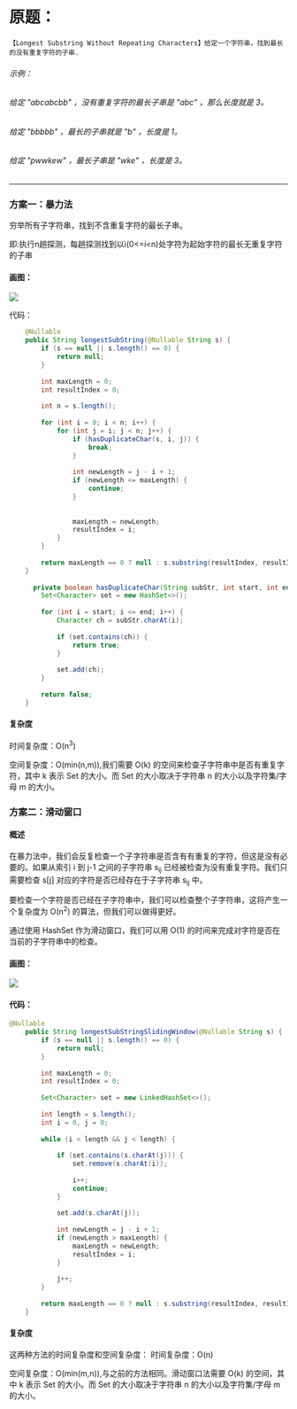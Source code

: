 
# 原题： 

	【Longest Substring Without Repeating Characters】给定一个字符串，找到最长的没有重复字符的子串. 

###### 示例：
###### 给定 "abcabcbb" ，没有重复字符的最长子串是 "abc" ，那么长度就是 3。
###### 给定 "bbbbb" ，最长的子串就是 "b" ，长度是 1。
###### 给定 "pwwkew" ，最长子串是 "wke" ，长度是 3。
-------------------------
### 方案一：暴力法
穷举所有子字符串，找到不含重复字符的最长子串。

即:执行n趟探测，每趟探测找到以i(0<=i<n)处字符为起始字符的最长无重复字符的子串

#### 画图：
  
  ![](../../res/Leetcode25/1.png)

代码：

```java   
    @Nullable
    public String longestSubString(@Nullable String s) {
        if (s == null || s.length() == 0) {
            return null;
        }
        
        int maxLength = 0;
        int resultIndex = 0;
        
        int n = s.length();
        
        for (int i = 0; i < n; i++) {
            for (int j = i; j < n; j++) {
                if (hasDuplicateChar(s, i, j)) {
                    break;
                }
                
                int newLength = j - i + 1;
                if (newLength <= maxLength) {
                    continue;
                }
                
                
                maxLength = newLength;
                resultIndex = i;
            }
        }
        
        return maxLength == 0 ? null : s.substring(resultIndex, resultIndex + maxLength);
    }
    
      private boolean hasDuplicateChar(String subStr, int start, int end) {
        Set<Character> set = new HashSet<>();
        
        for (int i = start; i <= end; i++) {
            Character ch = subStr.charAt(i);
            
            if (set.contains(ch)) {
                return true;
            }
            
            set.add(ch);
        }
        
        return false;
    }

```  
#### 复杂度 
时间复杂度：O(n<sup>3</sup>)

空间复杂度：O(min(n,m)),我们需要 O(k) 的空间来检查子字符串中是否有重复字符，其中 k 表示 Set 的大小。而 Set 的大小取决于字符串 n 的大小以及字符集/字母 m 的大小。
 
### 方案二：滑动窗口
#### 概述
在暴力法中，我们会反复检查一个子字符串是否含有有重复的字符，但这是没有必要的。如果从索引 i 到 j-1 之间的子字符串 s<sub>ij</sub> 已经被检查为没有重复字符。我们只需要检查 s\[j\] 对应的字符是否已经存在于子字符串 s<sub>ij</sub> 中。

要检查一个字符是否已经在子字符串中，我们可以检查整个子字符串，这将产生一个复杂度为 O(n<sup>2</sup>) 的算法，但我们可以做得更好。

通过使用 HashSet 作为滑动窗口，我们可以用 O(1) 的时间来完成对字符是否在当前的子字符串中的检查。

#### 画图：
  ![](../../res/Leetcode25/2.png)
#### 代码：

```java   
@Nullable
    public String longestSubStringSlidingWindow(@Nullable String s) {
        if (s == null || s.length() == 0) {
            return null;
        }
        
        int maxLength = 0;
        int resultIndex = 0;
        
        Set<Character> set = new LinkedHashSet<>();
        
        int length = s.length();
        int i = 0, j = 0;
        
        while (i < length && j < length) {
            
            if (set.contains(s.charAt(j))) {
                set.remove(s.charAt(i));
    
                i++;
                continue;
            }
            
            set.add(s.charAt(j));
            
            int newLength = j - i + 1;
            if (newLength > maxLength) {
                maxLength = newLength;
                resultIndex = i;
            }
            
            j++;
        }
        
        return maxLength == 0 ? null : s.substring(resultIndex, resultIndex + maxLength);
    }
```   


#### 复杂度 
这两种方法的时间复杂度和空间复杂度：
时间复杂度：O(n)

空间复杂度：O(min(m,n)),与之前的方法相同。滑动窗口法需要 O(k) 的空间，其中 k 表示 Set 的大小。而 Set 的大小取决于字符串 n 的大小以及字符集/字母 m 的大小。
